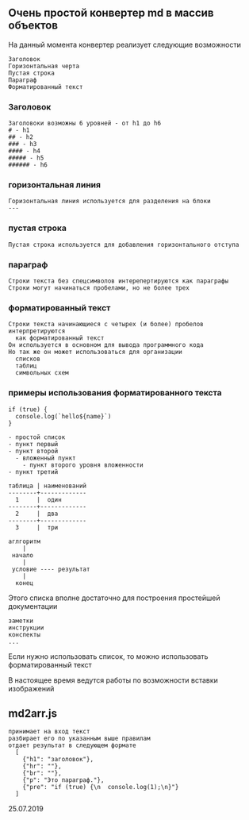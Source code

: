 ## Очень простой конвертер md в массив объектов

На данный момента конвертер реализует следующие возможности

    Заголовок
    Горизонтальная черта
    Пустая строка
    Параграф
    Форматированный текст

### Заголовок
    Заголовоки возможны 6 уровней - от h1 до h6
    # - h1
    ## - h2
    ### - h3
    #### - h4
    ##### - h5
    ###### - h6

### горизонтальная линия
    Горизонтальная линия используется для разделения на блоки
    ---

### пустая строка
    Пустая строка используется для добавления горизонтального отступа


### параграф
    Строки текста без спецсимволов интерепертируются как параграфы
    Строки могут начинаться пробелами, но не более трех

### форматированный текст
    Строки текста начинающиеся с четырех (и более) пробелов интерпретируются
      как форматированный текст
    Он используется в основном для вывода программного кода
    Но так же он может использоваться для организации
      списков
      таблиц
      символьных схем

### примеры использования форматированного текста
    if (true) {
      console.log(`hello${name}`)
    }
    
    - простой список
    - пункт первый
    - пункт второй
      - вложенный пункт
        - пункт второго уровня вложенности
    - пункт третий
    
    таблица | наименований
    --------+-------------
      1     |  один
    --------+-------------
      2     |  два
    --------+-------------
      3     |  три
    
    аглгоритм
        |
     начало
        |
     условие ---- результат
        |
      конец

Этого списка вполне достаточно для построения простейшей документации

    заметки
    инструкции
    конспекты
    ...

Если нужно использовать список, то можно использовать форматированный текст

В настоящее время ведутся работы по возможности вставки изображений

## md2arr.js
    принимает на вход текст
    разбирает его по указанным выше правилам
    отдает результат в следующем формате
      [
        {"h1": "заголовок"},
        {"hr": ""},
        {"br": ""},
        {"p": "Это параграф."},
        {"pre": "if (true) {\n  console.log(1);\n}"}
      ]

25.07.2019